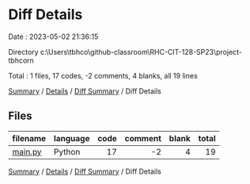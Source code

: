 # Diff Details

Date : 2023-05-02 21:36:15

Directory c:\\Users\\tbhco\\github-classroom\\RHC-CIT-128-SP23\\project-tbhcorn

Total : 1 files,  17 codes, -2 comments, 4 blanks, all 19 lines

[Summary](results.md) / [Details](details.md) / [Diff Summary](diff.md) / Diff Details

## Files
| filename | language | code | comment | blank | total |
| :--- | :--- | ---: | ---: | ---: | ---: |
| [main.py](/main.py) | Python | 17 | -2 | 4 | 19 |

[Summary](results.md) / [Details](details.md) / [Diff Summary](diff.md) / Diff Details